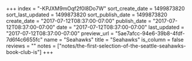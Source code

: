+++
index = "-KPJXM9mOqf2f0l8Do7W"
sort_create_date = 1499873820
sort_last_updated = 1499873820
sort_publish_date = 1499873820
create_date = "2017-07-12T08:37:00-07:00"
publish_date = "2017-07-12T08:37:00-07:00"
date = "2017-07-12T08:37:00-07:00"
last_updated = "2017-07-12T08:37:00-07:00"
preview_url = "5ae7afcc-94e6-39b8-4fdf-7d6f4c6655fc"
name = "Seahawks"
title = "Seahawks"
is_column = false
reviews = ""
notes = ["notes/the-first-selection-of-the-seattle-seahawks-book-club-is"]
+++

